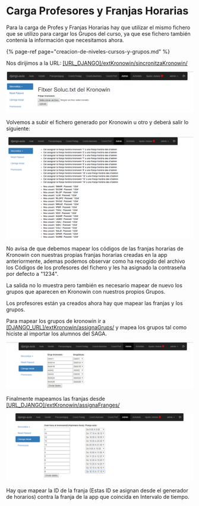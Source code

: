 # Carga Profesores y Franjas Horarias

Para la carga de Profes y Franjas Horarias hay que utilizar el mismo fichero que se utilizo para cargar los Grupos del curso, ya que ese fichero también contenía la información que necesitamos ahora.

{% page-ref page="creacion-de-niveles-cursos-y-grupos.md" %}

Nos dirijimos a la URL: [\[URL\_DJANGO\]/extKronowin/sincronitzaKronowin/](https://djau.local/extKronowin/sincronitzaKronowin/)

![](../../.gitbook/assets/image%20%2828%29.png)

Volvemos a subir el fichero generado por Kronowin u otro y deberá salir lo siguiente:

![](../../.gitbook/assets/image%20%287%29.png)

No avisa de que debemos mapear los códigos de las franjas horarias de Kronowin con nuestras propias franjas horarias creadas en la app anteriormente, ademas podemos observar como ha recogido del archivo los Códigos de los profesores del fichero y les ha asignado la contraseña por defecto a "1234".

La salida no lo muestra pero también es necesario mapear de nuevo los grupos que aparecen en Kronowin con nuestros propios Grupos.

Los profesores están ya creados ahora hay que mapear las franjas y los grupos.

Para mapear los grupos de kronowin ir a [\[DJANGO\_URL\]/extKronowin/assignaGrups/](https://djau.local/extKronowin/assignaGrups/) y mapea los grupos tal como hiciste al importar los alumnos del SAGA.

![](../../.gitbook/assets/image%20%2818%29.png)

Finalmente mapeamos las franjas desde [\[URL\_DJANGO\]/extKronowin/assignaFranges/](https://djau.local/extKronowin/assignaFranges/)

![](../../.gitbook/assets/image%20%283%29.png)

Hay que mapear la ID de la franja \(Estas ID se asignan desde el generador de horarios\) contra la franja de la app que coincida en Intervalo de tiempo.

